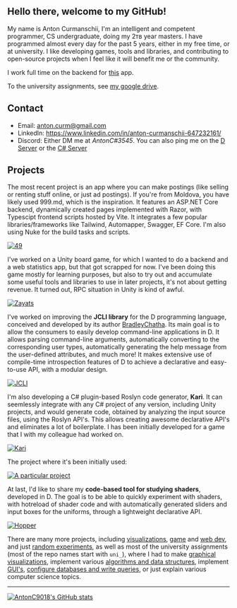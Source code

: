 
## Hello there, welcome to my GitHub!

My name is Anton Curmanschii, I'm an intelligent and competent programmer, CS undergraduate, doing my 2тв year masters.
I have programmed almost every day for the past 5 years, either in my free time, or at university.
I like developing games, tools and libraries, and contributing to open-source projects when I feel like it will benefit me or the community.

I work full time on the backend for [this](https://flowqe.com/) app.

To the university assignments, see [my google drive](https://drive.google.com/drive/u/0/folders/1Rs0-qy6ivSDuHh5JadrP4Ta4YDhuVRiC).


## Contact

- Email: [anton.curm@gmail.com](mailto:anton.curm@gmail.com)
- LinkedIn: https://www.linkedin.com/in/anton-curmanschii-647232161/
- Discord: Either DM me at *AntonC#3545*. You can also ping me on the [D Server](https://discord.gg/3Ms3D2AdtF) or the [C# Server](https://discord.com/invite/csharp)


## Projects

The most recent project is an app where you can make postings (like selling or renting stuff online, or just ad postings).
If you're from Moldova, you have likely used 999.md, which is the inspiration.
It features an ASP.NET Core backend, dynamically created pages implemented with Razor, with Typescipt frontend scripts hosted by Vite.
It integrates a few popular libraries/frameworks like Tailwind, Automapper, Swagger, EF Core.
I'm also using Nuke for the build tasks and scripts.

[![49](https://github-readme-stats.vercel.app/api/pin/?username=AntonC9018&repo=49&show_icons=true&theme=dark)](https://github.com/AntonC9018/49)

I've worked on a Unity board game, for which I wanted to do a backend and a web statistics app, but that got scrapped for now.
I've been doing this game mostly for learning purposes, but also to try out and accumulate some useful tools and libraries to use in later projects, it's not about getting revenue.
It turned out, RPC situation in Unity is kind of awful.

[![Zayats](https://github-readme-stats.vercel.app/api/pin/?username=AntonC9018&repo=Zayats&show_icons=true&theme=dark)](https://github.com/AntonC9018/Zayats)

I've worked on improving the **JCLI library** for the D programming language, conceived and developed by its author [BradleyChatha](https://github.com/BradleyChatha).
Its main goal is to allow the consumers to easily develop command-line applications in D.
It allows parsing command-line arguments, automatically converting to the corresponding user types, automatically generating the help message from the user-defined attributes, and much more!
It makes extensive use of compile-time introspection features of D to achieve a declarative and easy-to-use API, with a modular design.

[![JCLI](https://github-readme-stats.vercel.app/api/pin/?username=BradleyChatha&repo=JCLI&show_icons=true&theme=dark)](https://github.com/BradleyChatha/JCLI)

I'm also developing a C# plugin-based Roslyn code generator, **Kari**.
It can seemlessly integrate with any C# project of any version, including Unity projects, and would generate code, obtained by analyzing the input source files, using the Roslyn API's.
This allows creating awesome declarative API's and eliminates a lot of boilerplate.
I has been initially developed for a game that I with my colleague had worked on.

[![Kari](https://github-readme-stats.vercel.app/api/pin/?username=AntonC9018&repo=Kari&show_icons=true&theme=dark)](https://github.com/AntonC9018/Kari)

The project where it's been initially used:

[![A particular project](https://github-readme-stats.vercel.app/api/pin/?username=AntonC9018&repo=a-particular-project&show_icons=true&theme=dark)](https://github.com/AntonC9018/a-particular-project)

At last, I'd like to share my **code-based tool for studying shaders**, developed in D.
The goal is to be able to quickly experiment with shaders, with hotreload of shader code and with automatically generated sliders and input boxes for the uniforms, through a lightweight declarative API.

[![Hopper](https://github-readme-stats.vercel.app/api/pin/?username=AntonC9018&repo=shader_playground&show_icons=true&theme=dark)](https://github.com/AntonC9018/shader_playground)

There are many more projects, including [visualizations](https://github.com/AntonC9018/Odwiv), [game](https://github.com/AntonC9018/race) and [web dev](https://github.com/AntonC9018/future-rps), and just [random experiments](https://github.com/AntonC9018/CommandDotNetNuke), as well as most of the university assignments (most of the repo names start with `uni_`), where I had to make [graphical visualizations](https://github.com/AntonC9018/uni_graphics), implement various [algorithms and data structures](https://github.com/AntonC9018/uni_asdc), implement [GUI's](https://github.com/AntonC9018/uni_gui), [configure databases and write queries](https://github.com/AntonC9018/uni_sql), or just explain various computer science topics.

---

[![AntonC9018's GitHub stats](https://github-readme-stats.vercel.app/api?username=AntonC9018&show_icons=true&theme=dark)](https://github.com/anuraghazra/github-readme-stats)
